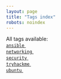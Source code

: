 ```yaml
---
layout: page
title: "Tags index"
robots: noindex
---
```

All tags available: <br> <a href="/tag/ansible"><code class="highligher-rouge"><nobr>ansible</nobr></code>&nbsp;</a><br> <a href="/tag/networking"><code class="highligher-rouge"><nobr>networking</nobr></code>&nbsp;</a><br> <a href="/tag/security"><code class="highligher-rouge"><nobr>security</nobr></code>&nbsp;</a><br> <a href="/tag/tryhackme"><code class="highligher-rouge"><nobr>tryhackme</nobr></code>&nbsp;</a><br> <a href="/tag/ubuntu"><code class="highligher-rouge"><nobr>ubuntu</nobr></code>&nbsp;</a><br>